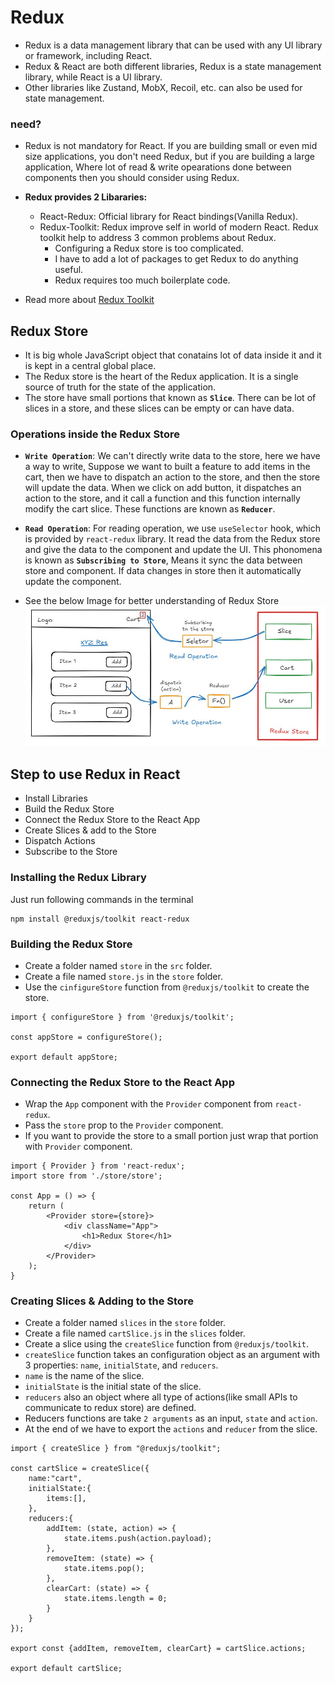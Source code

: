 # Redux 
- Redux is a data management library that can be used with any UI library or framework, including React.
- Redux & React are both different libraries, Redux is a state management library, while React is a UI library.
- Other libraries like Zustand, MobX, Recoil, etc. can also be used for state management.
### need?
- Redux is not mandatory for React. If you are building small or even mid size applications, you don't need Redux, but if you are building a large application, Where lot of read & write opearations done between components then you should consider using Redux.

- **Redux provides 2 Libararies:**
    - React-Redux: Official library for React bindings(Vanilla Redux).
    - Redux-Toolkit: Redux improve self in world of modern React. Redux toolkit help to address 3 common problems about Redux.
        - Configuring a Redux store is too complicated.
        - I have to add a lot of packages to get Redux to do anything useful.
        - Redux requires too much boilerplate code.
- Read more about [Redux Toolkit](https://redux-toolkit.js.org/)

## Redux Store
- It is big whole JavaScript object that conatains lot of data inside it and it is kept in a central global place.
- The Redux store is the heart of the Redux application. It is a single source of truth for the state of the application.
- The store have small portions that known as **`Slice`**. There can be lot of slices in a store, and these slices can be empty or can have data.
### Operations inside the Redux Store
- **`Write Operation`**: We can't directly write data to the store, here we have a way to write, Suppose we want to built a feature to add items in the cart, then we have to dispatch an action to the store, and then the store will update the data. When we click on add button, it dispatches an action to the store, and it call a function and this function internally modify the cart slice. These functions are known as **`Reducer`**.

- **`Read Operation`**: For reading operation, we use `useSelector` hook, which is provided by `react-redux` library. It read the data from the Redux store and give the data to the component and update the UI. This phonomena is known as **`Subscribing to Store`**, Means it sync the data between store and component. If data changes in store then it automatically update the component.

- See the below Image for better understanding of Redux Store
![Redux Store](./src/assets/workingOfReduxStore.jpg)

## Step to use Redux in React
- Install Libraries
- Build the Redux Store
- Connect the Redux Store to the React App
- Create Slices & add to the Store
- Dispatch Actions
- Subscribe to the Store

### Installing the Redux Library
Just run following commands in the terminal
```terminal
npm install @reduxjs/toolkit react-redux
```

### Building the Redux Store
- Create a folder named `store` in the `src` folder.
- Create a file named `store.js` in the `store` folder.
- Use the `cinfigureStore` function from `@reduxjs/toolkit` to create the store.
```JS
import { configureStore } from '@reduxjs/toolkit';

const appStore = configureStore();

export default appStore;
```
### Connecting the Redux Store to the React App
- Wrap the `App` component with the `Provider` component from `react-redux`.
- Pass the `store` prop to the `Provider` component.
- If you want to provide the store to a small portion just wrap that portion with `Provider` component.
```JS
import { Provider } from 'react-redux';
import store from './store/store';

const App = () => {
    return (
        <Provider store={store}>
            <div className="App">
                <h1>Redux Store</h1>
            </div>
        </Provider>
    );
}
```
### Creating Slices & Adding to the Store
- Create a folder named `slices` in the `store` folder.
- Create a file named `cartSlice.js` in the `slices` folder.
- Create a slice using the `createSlice` function from `@reduxjs/toolkit`.
- `createSlice` function takes an configuration object as an argument with 3 properties: `name`, `initialState`, and `reducers`.
- `name` is the name of the slice.
- `initialState` is the initial state of the slice.
- `reducers` also an object where all type of actions(like small APIs to communicate to redux store) are defined.
- Reducers functions are take `2 arguments` as an input, `state` and `action`.
- At the end of we have to export the `actions` and `reducer` from the slice.
```JS
import { createSlice } from "@reduxjs/toolkit";

const cartSlice = createSlice({
    name:"cart",
    initialState:{
        items:[],
    },
    reducers:{
        addItem: (state, action) => {
            state.items.push(action.payload);
        },
        removeItem: (state) => {
            state.items.pop();
        },
        clearCart: (state) => {
            state.items.length = 0;
        }
    }
});

export const {addItem, removeItem, clearCart} = cartSlice.actions;

export default cartSlice;
```